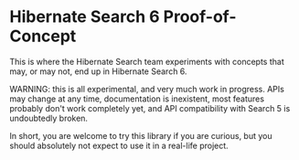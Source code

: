 # Hibernate Search 6 Proof-of-Concept

This is where the Hibernate Search team experiments with concepts that may,
or may not, end up in Hibernate Search 6.

WARNING: this is all experimental, and very much work in progress.
APIs may change at any time, documentation is inexistent,
most features probably don't work completely yet,
and API compatibility with Search 5 is undoubtedly broken.

In short, you are welcome to try this library if you are curious,
but you should absolutely not expect to use it in a real-life project.

